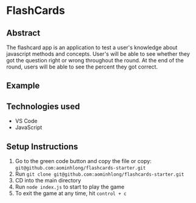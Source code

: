 # FlashCards #

## Abstract ##
The flashcard app is an application to test a user's knowledge about javascript methods and concepts. User's will be able to see whether they got the question right or wrong throughout the round. At the end of the round, users will be able to see the percent they got correct. 


## Example ##



## Technologies used ##
- VS Code
- JavaScript


## Setup Instructions ##
1. Go to the green code button and copy the file or copy: `git@github.com:aominhlong/flashcards-starter.git`
2. Run `git clone git@github.com:aominhlong/flashcards-starter.git`
3. CD into the main directory 
4. Run `node index.js` to start to play the game
5. To exit the game at any time, hit `control + c`